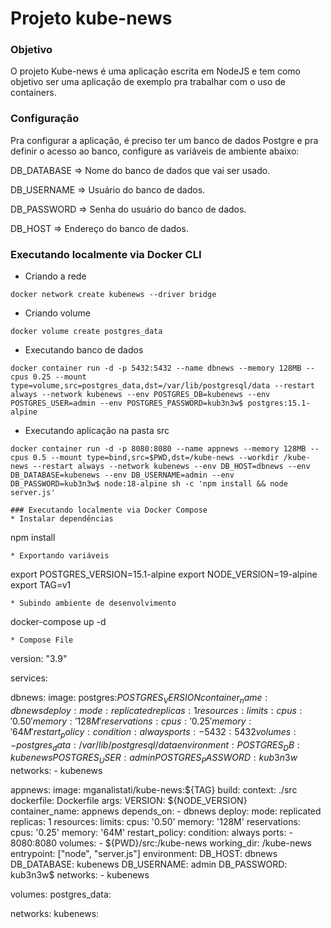 # Projeto kube-news

### Objetivo
O projeto Kube-news é uma aplicação escrita em NodeJS e tem como objetivo ser uma aplicação de exemplo pra trabalhar com o uso de containers.

### Configuração
Pra configurar a aplicação, é preciso ter um banco de dados Postgre e pra definir o acesso ao banco, configure as variáveis de ambiente abaixo:

DB_DATABASE => Nome do banco de dados que vai ser usado.

DB_USERNAME => Usuário do banco de dados.

DB_PASSWORD => Senha do usuário do banco de dados.

DB_HOST => Endereço do banco de dados.

### Executando localmente via Docker CLI
* Criando a rede
```
docker network create kubenews --driver bridge
```
* Criando volume
```
docker volume create postgres_data 
```
* Executando banco de dados
```
docker container run -d -p 5432:5432 --name dbnews --memory 128MB --cpus 0.25 --mount type=volume,src=postgres_data,dst=/var/lib/postgresql/data --restart always --network kubenews --env POSTGRES_DB=kubenews --env POSTGRES_USER=admin --env POSTGRES_PASSWORD=kub3n3w$ postgres:15.1-alpine
```
* Executando aplicação na pasta src
```
docker container run -d -p 8080:8080 --name appnews --memory 128MB --cpus 0.5 --mount type=bind,src=$PWD,dst=/kube-news --workdir /kube-news --restart always --network kubenews --env DB_HOST=dbnews --env DB_DATABASE=kubenews --env DB_USERNAME=admin --env DB_PASSWORD=kub3n3w$ node:18-alpine sh -c 'npm install && node server.js'

### Executando localmente via Docker Compose
* Instalar dependências
```
npm install
```
* Exportando variáveis
```
export POSTGRES_VERSION=15.1-alpine
export NODE_VERSION=19-alpine
export TAG=v1
```
* Subindo ambiente de desenvolvimento
```
docker-compose up -d
```
* Compose File
```
version: "3.9"

services:
  
  dbnews:
    image: postgres:${POSTGRES_VERSION}
    container_name: dbnews
    deploy:
      mode: replicated
      replicas: 1
      resources:
        limits:
          cpus: '0.50'
          memory: '128M'
        reservations:
          cpus: '0.25'
          memory: '64M'  
      restart_policy: 
        condition: always
    ports:
      - 5432:5432
    volumes:
      - postgres_data:/var/lib/postgresql/data  
    environment:
      POSTGRES_DB: kubenews
      POSTGRES_USER: admin
      POSTGRES_PASSWORD: kub3n3w$
    networks:
      - kubenews

  appnews:
    image: mganalistati/kube-news:${TAG}
    build:
      context: ./src
      dockerfile: Dockerfile
      args:
        VERSION: ${NODE_VERSION}   
    container_name: appnews
    depends_on:
      - dbnews
    deploy:
      mode: replicated
      replicas: 1
      resources:
        limits:
          cpus: '0.50'
          memory: '128M'
        reservations:
          cpus: '0.25'
          memory: '64M'
      restart_policy:
        condition: always
    ports:
      - 8080:8080
    volumes:
      - ${PWD}/src:/kube-news
    working_dir: /kube-news
    entrypoint: ["node", "server.js"]  
    environment:
      DB_HOST: dbnews
      DB_DATABASE: kubenews
      DB_USERNAME: admin
      DB_PASSWORD: kub3n3w$
    networks:
      - kubenews

volumes:
  postgres_data:

networks:
  kubenews:
```

